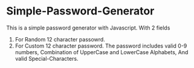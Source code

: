 # Simple-Password-Generator
This is a simple password generator with Javascript.
With 2 fields
1. For Random 12 character passowrd.
2. For Custom 12 character password.
The password includes valid 0-9 numbers, Combination of UpperCase and LowerCase Alphabets, And valid Special-Characters.
